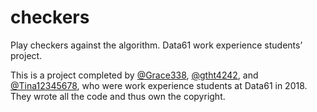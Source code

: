 # checkers
Play checkers against the algorithm. Data61 work experience students’ project.

This is a project completed by [@Grace338](https://github.com/Grace338), [@gtht4242](https://github.com/gtht4242), and [@Tina12345678](https://github.com/Tina12345678), who were work experience students at Data61 in 2018. They wrote all the code and thus own the copyright.
